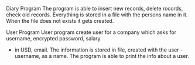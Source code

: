 Diary Program
The program is able to insert new records, delete rocords, check old records. 
Everything is stored in a file with the persons name in it. 
When the file does not exists it gets created. 

User Program
User program create user for a company which asks for username, encrypted password, salary 
- in USD, email. The information is stored in file, created with the user - username, as  a name.
The program is able to print the info about a user.